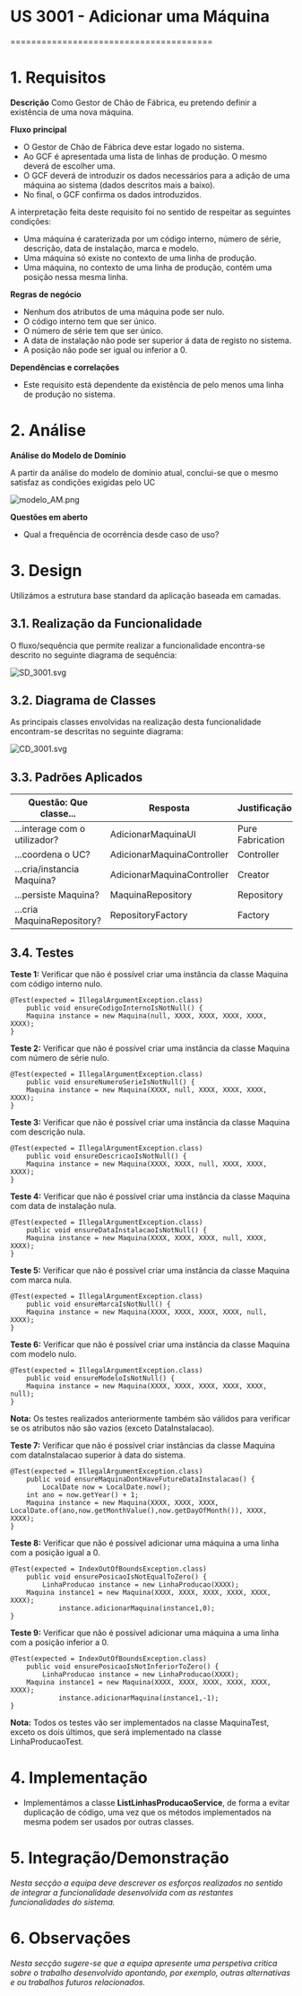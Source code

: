 # US 3001 - Adicionar uma Máquina
=======================================

# 1. Requisitos

**Descrição** Como Gestor de Chão de Fábrica, eu pretendo definir a existência de uma nova máquina.

**Fluxo principal**

* O Gestor de Chão de Fábrica deve estar logado no sistema.
* Ao GCF é apresentada uma lista de linhas de produção. O mesmo deverá de escolher uma.
* O GCF deverá de introduzir os dados necessários para a adição de uma máquina ao sistema (dados descritos mais a baixo).
* No final, o GCF confirma os dados introduzidos.

A interpretação feita deste requisito foi no sentido de respeitar as seguintes condições:

* Uma máquina é caraterizada por um código interno, número de série, descrição, data de instalação, marca e modelo.
* Uma máquina só existe no contexto de uma linha de produção.
* Uma máquina, no contexto de uma linha de produção, contém uma posição nessa mesma linha.

**Regras de negócio**

* Nenhum dos atributos de uma máquina pode ser nulo.
* O código interno tem que ser único.
* O número de série tem que ser único.
* A data de instalação não pode ser superior á data de registo no sistema.
* A posição não pode ser igual ou inferior a 0.

**Dependências e correlações**

* Este requisito está dependente da existência de pelo menos uma linha de produção no sistema.

# 2. Análise

**Análise do Modelo de Domínio**

A partir da análise do modelo de domínio atual, conclui-se que o mesmo satisfaz as condições exigidas pelo UC

![modelo_AM.png](modelo_AM.png)

**Questões em aberto**

* Qual a frequência de ocorrência desde caso de uso?

# 3. Design

Utilizámos a estrutura base standard da aplicação baseada em camadas.

## 3.1. Realização da Funcionalidade

O fluxo/sequência que permite realizar a funcionalidade encontra-se descrito no seguinte diagrama de sequência:

![SD_3001.svg](SD_3001.svg)

## 3.2. Diagrama de Classes

As principais classes envolvidas na realização desta funcionalidade encontram-se descritas no seguinte diagrama:

![CD_3001.svg](CD_3001.svg)

## 3.3. Padrões Aplicados

| **Questão: Que classe...**       | **Resposta**                       | **Justificação**                                         |
|----------------------------------|------------------------------------|----------------------------------------------------------|
| ...interage com o utilizador?    | AdicionarMaquinaUI                 | Pure Fabrication                                         |
| ...coordena o UC?                | AdicionarMaquinaController         | Controller                                               |
| ...cria/instancia Maquina?       | AdicionarMaquinaController         | Creator                                                  |
| ...persiste Maquina?             | MaquinaRepository                  | Repository                                               |
| ...cria MaquinaRepository?       | RepositoryFactory                  | Factory                                                  |

## 3.4. Testes

**Teste 1:** Verificar que não é possível criar uma instância da classe Maquina com código interno nulo.

	@Test(expected = IllegalArgumentException.class)
		public void ensureCodigoInternoIsNotNull() {
		Maquina instance = new Maquina(null, XXXX, XXXX, XXXX, XXXX, XXXX);
	}

**Teste 2:** Verificar que não é possível criar uma instância da classe Maquina com número de série nulo.

	@Test(expected = IllegalArgumentException.class)
		public void ensureNumeroSerieIsNotNull() {
		Maquina instance = new Maquina(XXXX, null, XXXX, XXXX, XXXX, XXXX);
	}

**Teste 3:** Verificar que não é possível criar uma instância da classe Maquina com descrição nula.

	@Test(expected = IllegalArgumentException.class)
		public void ensureDescricaoIsNotNull() {
		Maquina instance = new Maquina(XXXX, XXXX, null, XXXX, XXXX, XXXX);
	}

**Teste 4:** Verificar que não é possível criar uma instância da classe Maquina com data de instalação nula.

	@Test(expected = IllegalArgumentException.class)
		public void ensureDataInstalacaoIsNotNull() {
		Maquina instance = new Maquina(XXXX, XXXX, XXXX, null, XXXX, XXXX);
	}

**Teste 5:** Verificar que não é possível criar uma instância da classe Maquina com marca nula.

	@Test(expected = IllegalArgumentException.class)
		public void ensureMarcaIsNotNull() {
		Maquina instance = new Maquina(XXXX, XXXX, XXXX, XXXX, null, XXXX);
	}

**Teste 6:** Verificar que não é possível criar uma instância da classe Maquina com modelo nulo.

	@Test(expected = IllegalArgumentException.class)
		public void ensureModeloIsNotNull() {
		Maquina instance = new Maquina(XXXX, XXXX, XXXX, XXXX, XXXX, null);
	}

**Nota:** Os testes realizados anteriormente também são válidos para verificar se os atributos não são vazios (exceto DataInstalacao).

**Teste 7:** Verificar que não é possível criar instâncias da classe Maquina com dataInstalacao superior à data do sistema.

	@Test(expected = IllegalArgumentException.class)
		public void ensureMaquinaDontHaveFutureDataInstalacao() {
	        LocalDate now = LocalDate.now();
		int ano = now.getYear() + 1;
		Maquina instance = new Maquina(XXXX, XXXX, XXXX, LocalDate.of(ano,now.getMonthValue(),now.getDayOfMonth()), XXXX, XXXX);
	}

**Teste 8:** Verificar que não é possível adicionar uma máquina a uma linha com a posição igual a 0.

	@Test(expected = IndexOutOfBoundsException.class)
		public void ensurePosicaoIsNotEqualToZero() {
	        LinhaProducao instance = new LinhaProducao(XXXX);
		Maquina instance1 = new Maquina(XXXX, XXXX, XXXX, XXXX, XXXX, XXXX);
                instance.adicionarMaquina(instance1,0);
	}

**Teste 9:** Verificar que não é possível adicionar uma máquina a uma linha com a posição inferior a 0.

	@Test(expected = IndexOutOfBoundsException.class)
		public void ensurePosicaoIsNotInferiorToZero() {
	        LinhaProducao instance = new LinhaProducao(XXXX);
		Maquina instance1 = new Maquina(XXXX, XXXX, XXXX, XXXX, XXXX, XXXX);
                instance.adicionarMaquina(instance1,-1);
	}

**Nota:** Todos os testes vão ser implementados na classe MaquinaTest, exceto os dois últimos, que será implementado na classe LinhaProducaoTest.

# 4. Implementação

* Implementámos a classe **ListLinhasProducaoService**, de forma a evitar duplicação de código, uma vez que os métodos implementados na mesma podem ser usados por outras classes.

# 5. Integração/Demonstração

*Nesta secção a equipa deve descrever os esforços realizados no sentido de integrar a funcionalidade desenvolvida com as restantes funcionalidades do sistema.*

# 6. Observações

*Nesta secção sugere-se que a equipa apresente uma perspetiva critica sobre o trabalho desenvolvido apontando, por exemplo, outras alternativas e ou trabalhos futuros relacionados.*



